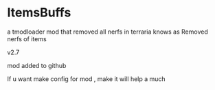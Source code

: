 # ItemsBuffs
a tmodloader mod that removed all nerfs in terraria
knows as Removed nerfs of items

v2.7

mod added to github 

If u want make config for mod , make it will help a much
